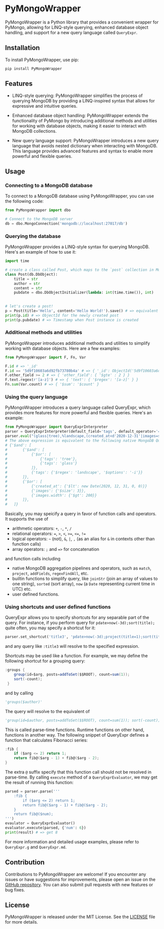 # PyMongoWrapper

PyMongoWrapper is a Python library that provides a convenient wrapper for PyMongo, allowing for LINQ-style querying, enhanced database object handling, and support for a new query language called `QueryExpr`.

## Installation

To install PyMongoWrapper, use pip:

```shell
pip install PyMongoWrapper
```

## Features

- LINQ-style querying: PyMongoWrapper simplifies the process of querying MongoDB by providing a LINQ-inspired syntax that allows for expressive and intuitive queries.

- Enhanced database object handling: PyMongoWrapper extends the functionality of PyMongo by introducing additional methods and utilities for working with database objects, making it easier to interact with MongoDB collections.

- New query language support: PyMongoWrapper introduces a new query language that avoids nested dictionary when interacting with MongoDB. This language provides advanced features and syntax to enable more powerful and flexible queries.

## Usage

### Connecting to a MongoDB database

To connect to a MongoDB database using PyMongoWrapper, you can use the following code:

```python
from PyMongoWrapper import dbo

# Connect to the MongoDB server
db = dbo.MongoConnection('mongodb://localhost:27017/db')
```

### Querying the database

PyMongoWrapper provides a LINQ-style syntax for querying MongoDB. Here's an example of how to use it:

```python
import time

# create a class called Post, which maps to the `post` collection in MongoDB
class Post(db.DbObject):
    title = str
    author = str
    content = str
    pubdate = dbo.DbObjectInitializer(lambda: int(time.time()), int)
    
    
# let's create a post!
p = Post(title='Hello', content='Hello World!').save() # => equivalent to `p = Post(...); p.save()`
print(p.id) # => ObjectId for the newly created post
print(p.pubdate) # => Timestamp when Post instance is created
```

### Additional methods and utilities

PyMongoWrapper introduces additional methods and utilities to simplify working with database objects. Here are a few examples:

```python
from PyMongoWrapper import F, Fn, Var

F.id # => '_id'
F.id == '5d9f10603a6d92fb73780b4a' # => { '_id': ObjectId('5d9f10603a6d92fb73780b4a') }
F.other_field >= 2 # => { 'other_field': { '$gte' : 2 } }
F.text.regex(r'[a-z]') # => { 'text': { '$regex': '[a-z]' } }
Fn.sum(Var.count) # => { '$sum': '$count' }
```

### Using the query language

PyMongoWrapper introduces a query language called QueryExpr, which provides more features for more powerful and flexible queries. Here's an example:
```python
from PyMongoWrapper import QueryExprInterpreter
parser = QueryExprInterpreter(default_field='tags', default_operator='=')
parser.eval("(glass|tree),%landscape,(created_at<d'2020-12-31'|images=size(3)|images.width>200)")
# The above expression is equivalent to the following native MongoDB Query
# {'$and': [
#       {'$and': [
#           {'$or': [
#               {'tags': 'tree'},
#               {'tags': 'glass'}
#           ]},
#           {'tags': {'$regex': 'landscape', '$options': '-i'}}
#       ]},
#       {'$or': [
#           {'created_at': {'$lt': new Date(2020, 12, 31, 0, 0)}}
#           {'images': {'$size': 3}},
#           {'images.width': {'$gt': 200}}
#       ]},
#   ]}
```

Basically, you may speicify a query in favor of function calls and operators. It supports the use of

- arithmetic operators: `+`, `-`, `*`, `/`
- relational operators: `=`, `>`, `<`, `>=`, `<=`, `!=`
- logical operators: `~` (not), `&`, `|`, `,` (as an alias for `&` in contexts other than function calls)
- array operators: `;` and `=>` for concatenation

and function calls including

- native MongoDB aggregation pipelines and operators, such as `match`, `project`, `addFields`, `regexFindAll`, etc.
- builtin functions to simplify query, like `joinStr` (join an array of values to one string), `sorted` (sort array), `now` (a `Date` representing current time in UTC) etc.
- user defined functions.


### Using shortcuts and user defined functions

QueryExpr allows you to specify shortcuts for any separable part of the query. For instance, if you perform query for `pdate>now(-3d);sort(title);` quite often, you may specify a shortcut for it:

```python
parser.set_shortcut('title3', 'pdate>now(-3d);project(title=1);sort(title);')
```

and any query like `:title3` will resolve to the specified expression.

Shortcuts may be used like a function. For example, we may define the following shortcut for a grouping query:

```C#
:groups {
    group(id=$arg, posts=addToSet($$ROOT), count=sum(1));
    sort(-count);
 }
```

and by calling 

```python
'groups($author)'
```

The query will resolve to the equivalent of

```python
'group(id=$author, posts=addToSet($$ROOT), count=sum(1)); sort(-count);'
```

This is called parse-time functions. Runtime functions on other hand, functions in another way. The following snippet of QueryExpr defines a function that calculates Fibonacci series:

```C#
:fib {
    if ($arg <= 2) return 1; 
    return fib@($arg - 1) + fib@($arg - 2);
}
```

The extra `@` suffix specify that this function call should not be resolved in parse-time. By calling `execute` method of a `QueryExprEvaluator`, we may get the result of running this function:

```python
parsed = parser.parse('''
    :fib {
        if ($arg <= 2) return 1; 
        return fib@($arg - 1) + fib@($arg - 2);
    }
    return fib@($num);
''')
evaulator = QueryExprEvaluator()
evaluator.execute(parsed, {'num': 6}) 
print(result) # => get 8
```

For more information and detailed usage examples, please refer to `QueryExpr.g` and `QueryExpr.md`.

## Contribution

Contributions to PyMongoWrapper are welcome! If you encounter any issues or have suggestions for improvements, please open an issue on the [GitHub repository](https://github.com/zhuth/PyMongoWrapper). You can also submit pull requests with new features or bug fixes.

## License

PyMongoWrapper is released under the MIT License. See the [LICENSE](https://github.com/zhuth/PyMongoWrapper/blob/master/LICENSE) file for more details.
